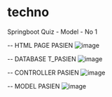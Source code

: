 # techno
Springboot Quiz - Model - No 1

-- HTML PAGE PASIEN
![image](https://user-images.githubusercontent.com/51877867/180638547-acd31f4d-c401-4d3c-9c7f-a537aab24c57.png)

-- DATABASE T_PASIEN
![image](https://user-images.githubusercontent.com/51877867/180639180-c4ff4cb5-5610-486f-abbc-96160ac25035.png)

-- CONTROLLER PASIEN
![image](https://user-images.githubusercontent.com/51877867/180639213-258f35d7-d4a0-4473-9d36-c04c5b2c2f82.png)

-- MODEL PASIEN
![image](https://user-images.githubusercontent.com/51877867/180639245-7fef0d7c-02c8-4104-ab3e-76700fa8e307.png)


